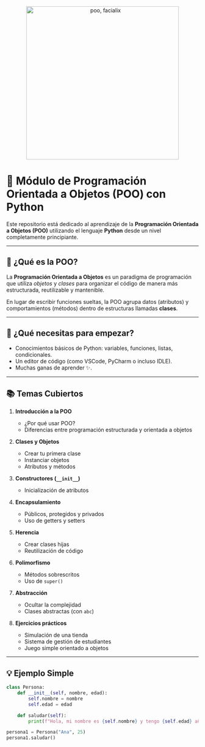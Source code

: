 <div align="center">
  <img src="https://facialix.com/wp-content/uploads/2022/06/python-poo-facialix.jpg" height="400" alt="poo, facialix"  />
</div>

# 📘 Módulo de Programación Orientada a Objetos (POO) con Python

Este repositorio está dedicado al aprendizaje de la **Programación 
Orientada a Objetos (POO)** utilizando el lenguaje **Python** desde un 
nivel completamente principiante.

---

## 🧠 ¿Qué es la POO?

La **Programación Orientada a Objetos** es un paradigma de programación que utiliza *objetos* y *clases* para organizar el código de manera más estructurada, reutilizable y mantenible.

En lugar de escribir funciones sueltas, la POO agrupa datos (atributos) y comportamientos (métodos) dentro de estructuras llamadas **clases**.

---

## 🚀 ¿Qué necesitas para empezar?

- Conocimientos básicos de Python: variables, funciones, listas, condicionales.
- Un editor de código (como VSCode, PyCharm o incluso IDLE).
- Muchas ganas de aprender ✨.

---

## 📚 Temas Cubiertos

1. **Introducción a la POO**
   - ¿Por qué usar POO?
   - Diferencias entre programación estructurada y orientada a objetos

2. **Clases y Objetos**
   - Crear tu primera clase
   - Instanciar objetos
   - Atributos y métodos

3. **Constructores (`__init__`)**
   - Inicialización de atributos

4. **Encapsulamiento**
   - Públicos, protegidos y privados
   - Uso de getters y setters

5. **Herencia**
   - Crear clases hijas
   - Reutilización de código

6. **Polimorfismo**
   - Métodos sobrescritos
   - Uso de `super()`

7. **Abstracción**
   - Ocultar la complejidad
   - Clases abstractas (con `abc`)

8. **Ejercicios prácticos**
   - Simulación de una tienda
   - Sistema de gestión de estudiantes
   - Juego simple orientado a objetos

---

## 💡 Ejemplo Simple

```python
class Persona:
    def __init__(self, nombre, edad):
        self.nombre = nombre
        self.edad = edad

    def saludar(self):
        print(f"Hola, mi nombre es {self.nombre} y tengo {self.edad} años.")

persona1 = Persona("Ana", 25)
persona1.saludar()
